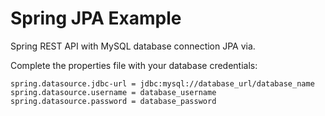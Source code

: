 # Spring JPA Example

Spring REST API with MySQL database connection JPA via.

Complete the properties file with your database credentials:

````
spring.datasource.jdbc-url = jdbc:mysql://database_url/database_name
spring.datasource.username = database_username
spring.datasource.password = database_password
````